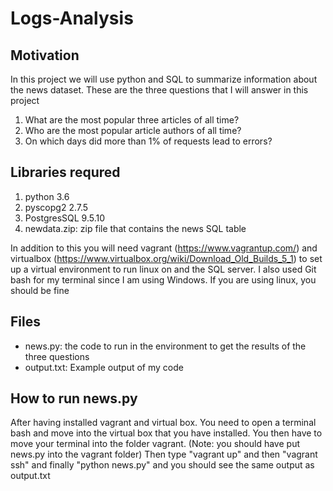 # Logs-Analysis

## Motivation

In this project we will use python and SQL to summarize information about the news dataset. These are the three questions that I will answer in this project
1. What are the most popular three articles of all time?
2. Who are the most popular article authors of all time?
3. On which days did more than 1% of requests lead to errors?

## Libraries requred

1. python 3.6
2. pyscopg2 2.7.5
3. PostgresSQL 9.5.10
4. newdata.zip: zip file that contains the news SQL table

In addition to this you will need vagrant (https://www.vagrantup.com/) and virtualbox (https://www.virtualbox.org/wiki/Download_Old_Builds_5_1) to set up a virtual environment to run linux on and the SQL server. I also used Git bash for my terminal since I am using Windows. If you are using linux, you should be fine

## Files
- news.py: the code to run in the environment to get the results of the three questions
- output.txt: Example output of my code

## How to run news.py
After having installed vagrant and virtual box. You need to open a terminal bash and move into the virtual box that you have installed. You then have to move your terminal into the folder vagrant. (Note: you should have put news.py into the vagrant folder) Then type "vagrant up" and then "vagrant ssh" and finally "python news.py" and you should see the same output as output.txt


